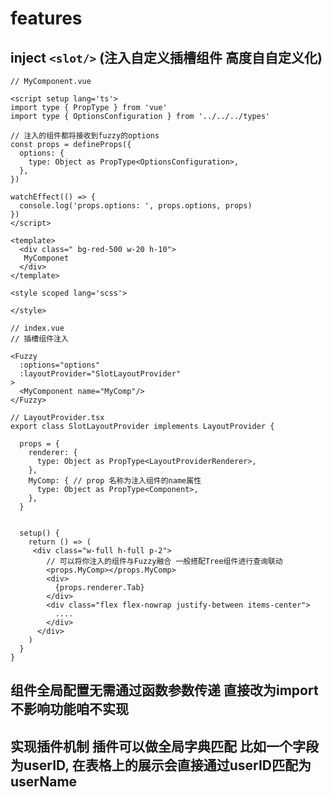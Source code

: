 # features

## inject  ``` <slot/> ```  (注入自定义插槽组件 高度自自定义化)

``` tsx
// MyComponent.vue

<script setup lang='ts'>
import type { PropType } from 'vue'
import type { OptionsConfiguration } from '../../../types'

// 注入的组件都将接收到fuzzy的options
const props = defineProps({
  options: {
    type: Object as PropType<OptionsConfiguration>,
  },
})

watchEffect(() => {
  console.log('props.options: ', props.options, props)
})
</script>

<template>
  <div class=" bg-red-500 w-20 h-10">
   MyComponet
  </div>
</template>

<style scoped lang='scss'>

</style>
```

``` tsx
// index.vue 
// 插槽组件注入

<Fuzzy 
  :options="options" 
  :layoutProvider="SlotLayoutProvider"
>
  <MyComponent name="MyComp"/>
</Fuzzy>

// LayoutProvider.tsx
export class SlotLayoutProvider implements LayoutProvider {

  props = {
    renderer: {
      type: Object as PropType<LayoutProviderRenderer>,
    },
    MyComp: { // prop 名称为注入组件的name属性
      type: Object as PropType<Component>,
    },
  }


  setup() {
    return () => (
     <div class="w-full h-full p-2">
        // 可以将你注入的组件与Fuzzy融合 一般搭配Tree组件进行查询联动
        <props.MyComp></props.MyComp>
        <div>
          {props.renderer.Tab}
        </div>
        <div class="flex flex-nowrap justify-between items-center">
          ....
        </div>
      </div>
    )
  }
}
```
## 组件全局配置无需通过函数参数传递 直接改为import 不影响功能咱不实现

## 实现插件机制 插件可以做全局字典匹配 比如一个字段为userID, 在表格上的展示会直接通过userID匹配为userName

<!-- ## 如果配置存在items字典表，表格字段的展示直接匹配 无需重新renderer手动匹配 -->
